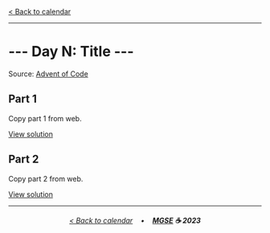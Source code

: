[< Back to calendar](../README.md)

---

# --- Day N: Title ---

Source: [Advent of Code](https://adventofcode.com/2023/day/N)

## Part 1

Copy part 1 from web.

[View solution](./Solution.1.md)

## Part 2

Copy part 2 from web.

[View solution](./Solution.2.md)

---

<h6 align="center">

[< Back to calendar](../README.md)
&nbsp;&nbsp; • &nbsp;&nbsp;
<b><a href="https://github.com/MGSE97" target="_blank">MGSE</a> ☕ 2023</b>

</h6>
